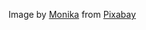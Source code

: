 Image by <a href="https://pixabay.com/users/miniformat65-87415/?utm_source=link-attribution&utm_medium=referral&utm_campaign=image&utm_content=233898">Monika</a> from <a href="https://pixabay.com//?utm_source=link-attribution&utm_medium=referral&utm_campaign=image&utm_content=233898">Pixabay</a>